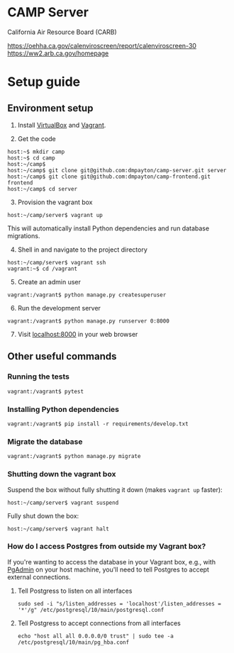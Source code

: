 CAMP Server
===========

California Air Resource Board (CARB)

https://oehha.ca.gov/calenviroscreen/report/calenviroscreen-30
https://ww2.arb.ca.gov/homepage

# Setup guide

## Environment setup

1. Install [VirtualBox](https://www.virtualbox.org/) and [Vagrant](https://www.vagrantup.com/).

2. Get the code

```
host:~$ mkdir camp
host:~$ cd camp
host:~/camp$
host:~/camp$ git clone git@github.com:dmpayton/camp-server.git server
host:~/camp$ git clone git@github.com:dmpayton/camp-frontend.git frontend
host:~/camp$ cd server
```

3. Provision the vagrant box

```
host:~/camp/server$ vagrant up
```

This will automatically install Python dependencies and run database migrations.

4. Shell in and navigate to the project directory

```
host:~/camp/server$ vagrant ssh
vagrant:~$ cd /vagrant
```

5. Create an admin user

```
vagrant:/vagrant$ python manage.py createsuperuser
```

6. Run the development server

```
vagrant:/vagrant$ python manage.py runserver 0:8000
```

7. Visit [localhost:8000](http://localhost:8000) in your web browser

## Other useful commands

### Running the tests

```
vagrant:/vagrant$ pytest
```

### Installing Python dependencies

```
vagrant:/vagrant$ pip install -r requirements/develop.txt
```

### Migrate the database

```
vagrant:/vagrant$ python manage.py migrate
```

### Shutting down the vagrant box

Suspend the box without fully shutting it down (makes `vagrant up` faster):

```
host:~/camp/server$ vagrant suspend
```

Fully shut down the box:

```
host:~/camp/server$ vagrant halt
```

### How do I access Postgres from outside my Vagrant box?

If you're wanting to access the database in your Vagrant box, e.g., with
[PgAdmin](https://www.pgadmin.org/) on your host machine, you'll need
to tell Postgres to accept external connections.

1. Tell Postgress to listen on all interfaces

    ```
    sudo sed -i "s/listen_addresses = 'localhost'/listen_addresses = '*'/g" /etc/postgresql/10/main/postgresql.conf
    ```
2. Tell Postgress to accept connections from all interfaces
    ```
    echo "host all all 0.0.0.0/0 trust" | sudo tee -a /etc/postgresql/10/main/pg_hba.conf
    ```
